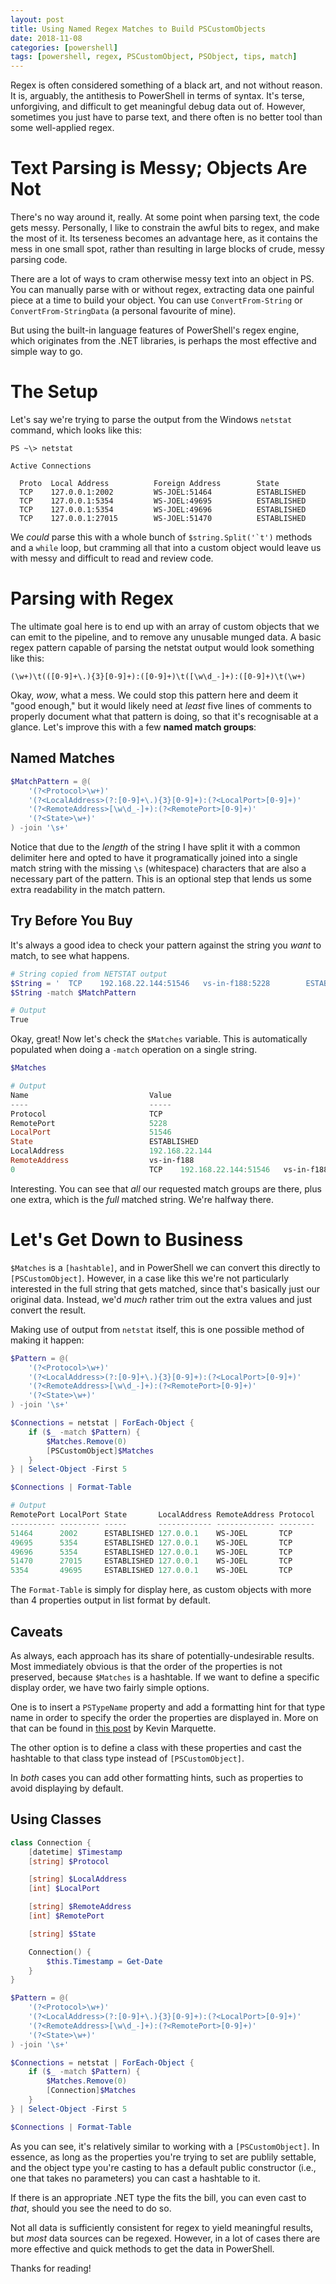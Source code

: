 ```yaml
---
layout: post
title: Using Named Regex Matches to Build PSCustomObjects
date: 2018-11-08
categories: [powershell]
tags: [powershell, regex, PSCustomObject, PSObject, tips, match]
---
```


Regex is often considered something of a black art, and not without reason. It is, arguably, the
antithesis to PowerShell in terms of syntax. It's terse, unforgiving, and difficult to get
meaningful debug data out of. However, sometimes you just have to parse text, and there often is no
better tool than some well-applied regex.

# Text Parsing is Messy; Objects Are Not

There's no way around it, really. At some point when parsing text, the code gets messy. Personally,
I like to constrain the awful bits to regex, and make the most of it. Its terseness becomes an
advantage here, as it contains the mess in one small spot, rather than resulting in large blocks of
crude, messy parsing code.

There are a lot of ways to cram otherwise messy text into an object in PS. You can manually parse
with or without regex, extracting data one painful piece at a time to build your object. You can use
`ConvertFrom-String` or `ConvertFrom-StringData` (a personal favourite of mine).

But using the built-in language features of PowerShell's regex engine, which originates from the
.NET libraries, is perhaps the most effective and simple way to go.

# The Setup

Let's say we're trying to parse the output from the Windows `netstat` command, which looks like
this:

```code
PS ~\> netstat

Active Connections

  Proto  Local Address          Foreign Address        State
  TCP    127.0.0.1:2002         WS-JOEL:51464          ESTABLISHED
  TCP    127.0.0.1:5354         WS-JOEL:49695          ESTABLISHED
  TCP    127.0.0.1:5354         WS-JOEL:49696          ESTABLISHED
  TCP    127.0.0.1:27015        WS-JOEL:51470          ESTABLISHED
```

We _could_ parse this with a whole bunch of ```$string.Split('`t')``` methods and a `while` loop,
but cramming all that into a custom object would leave us with messy and difficult to read and
review code.

# Parsing with Regex

The ultimate goal here is to end up with an array of custom objects that we can emit to the
pipeline, and to remove any unusable munged data. A basic regex pattern capable of parsing the
netstat output would look something like this:

`(\w+)\t(([0-9]+\.){3}[0-9]+):([0-9]+)\t([\w\d_-]+):([0-9]+)\t(\w+)`

Okay, _wow_, what a mess. We could stop this pattern here and deem it "good enough," but it would
likely need at _least_ five lines of comments to properly document what that pattern is doing, so
that it's recognisable at a glance. Let's improve this with a few **named match groups**:

## Named Matches

```powershell
$MatchPattern = @(
    '(?<Protocol>\w+)'
    '(?<LocalAddress>(?:[0-9]+\.){3}[0-9]+):(?<LocalPort>[0-9]+)'
    '(?<RemoteAddress>[\w\d_-]+):(?<RemotePort>[0-9]+)'
    '(?<State>\w+)'
) -join '\s+'
```

Notice that due to the _length_ of the string I have split it with a common delimiter here and
opted to have it programatically joined into a single match string with the missing `\s`
(whitespace) characters that are also a necessary part of the pattern. This is an optional step
that lends us some extra readability in the match pattern.

## Try Before You Buy

It's always a good idea to check your pattern against the string you _want_ to match, to see what
happens.

```powershell
# String copied from NETSTAT output
$String = '  TCP    192.168.22.144:51546   vs-in-f188:5228        ESTABLISHED'
$String -match $MatchPattern

# Output
True
```

Okay, great! Now let's check the `$Matches` variable. This is automatically populated when doing a
`-match` operation on a single string.

```powershell
$Matches

# Output
Name                           Value
----                           -----
Protocol                       TCP
RemotePort                     5228
LocalPort                      51546
State                          ESTABLISHED
LocalAddress                   192.168.22.144
RemoteAddress                  vs-in-f188
0                              TCP    192.168.22.144:51546   vs-in-f188:5228        ESTABLISHED
```

Interesting. You can see that _all_ our requested match groups are there, plus one extra, which is
the _full_ matched string. We're halfway there.

# Let's Get Down to Business

`$Matches` is a `[hashtable]`, and in PowerShell we can convert this directly to `[PSCustomObject]`.
However, in a case like this we're not particularly interested in the full string that gets matched,
since that's basically just our original data. Instead, we'd _much_ rather trim out the extra values
and just convert the result.

Making use of output from `netstat` itself, this is one possible method of making it happen:

```powershell
$Pattern = @(
    '(?<Protocol>\w+)'
    '(?<LocalAddress>(?:[0-9]+\.){3}[0-9]+):(?<LocalPort>[0-9]+)'
    '(?<RemoteAddress>[\w\d_-]+):(?<RemotePort>[0-9]+)'
    '(?<State>\w+)'
) -join '\s+'

$Connections = netstat | ForEach-Object {
    if ($_ -match $Pattern) {
        $Matches.Remove(0)
        [PSCustomObject]$Matches
    }
} | Select-Object -First 5

$Connections | Format-Table

# Output
RemotePort LocalPort State       LocalAddress RemoteAddress Protocol
---------- --------- -----       ------------ ------------- --------
51464      2002      ESTABLISHED 127.0.0.1    WS-JOEL       TCP
49695      5354      ESTABLISHED 127.0.0.1    WS-JOEL       TCP
49696      5354      ESTABLISHED 127.0.0.1    WS-JOEL       TCP
51470      27015     ESTABLISHED 127.0.0.1    WS-JOEL       TCP
5354       49695     ESTABLISHED 127.0.0.1    WS-JOEL       TCP
```

The `Format-Table` is simply for display here, as custom objects with more than 4 properties output
in list format by default.

## Caveats

As always, each approach has its share of potentially-undesirable results. Most immediately obvious
is that the order of the properties is not preserved, because `$Matches` is a hashtable. If we want
to define a specific display order, we have two fairly simple options.

One is to insert a `PSTypeName` property and add a formatting hint for that type name in order to
specify the order the properties are displayed in. More on that can be found in
[this post](https://kevinmarquette.github.io/2016-10-28-powershell-everything-you-wanted-to-know-about-pscustomobject/#pstypename-for-custom-object-types)
by Kevin Marquette.

The other option is to define a class with these properties and cast the hashtable to that class
type instead of `[PSCustomObject]`.

In _both_ cases you can add other formatting hints, such as properties to avoid displaying by default.

## Using Classes

```powershell
class Connection {
    [datetime] $Timestamp
    [string] $Protocol

    [string] $LocalAddress
    [int] $LocalPort

    [string] $RemoteAddress
    [int] $RemotePort

    [string] $State

    Connection() {
        $this.Timestamp = Get-Date
    }
}

$Pattern = @(
    '(?<Protocol>\w+)'
    '(?<LocalAddress>(?:[0-9]+\.){3}[0-9]+):(?<LocalPort>[0-9]+)'
    '(?<RemoteAddress>[\w\d_-]+):(?<RemotePort>[0-9]+)'
    '(?<State>\w+)'
) -join '\s+'

$Connections = netstat | ForEach-Object {
    if ($_ -match $Pattern) {
        $Matches.Remove(0)
        [Connection]$Matches
    }
} | Select-Object -First 5

$Connections | Format-Table
```

As you can see, it's relatively similar to working with a `[PSCustomObject]`. In essence, as long as
the properties you're trying to set are publily settable, and the object type you're casting to has
a default public constructor (i.e., one that takes no parameters) you can cast a hashtable to it.

If there is an appropriate .NET type the fits the bill, you can even cast to _that_, should you see
the need to do so.

Not all data is sufficiently consistent for regex to yield meaningful results, but _most_ data
sources can be regexed. However, in a lot of cases there are more effective and quick methods to
get the data in PowerShell.

Thanks for reading!
